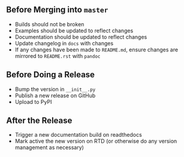 ## Before Merging into `master`
* Builds should not be broken
* Examples should be updated to reflect changes
* Documentation should be updated to reflect changes
* Update changelog in `docs` with changes
* If any changes have been made to `README.md`, ensure changes are mirrored to `README.rst` with `pandoc`

## Before Doing a Release
* Bump the version in `__init__.py`
* Publish a new release on GitHub
* Upload to PyPI

## After the Release
* Trigger a new documentation build on readthedocs
* Mark active the new version on RTD (or otherwise do any version management as necessary)
